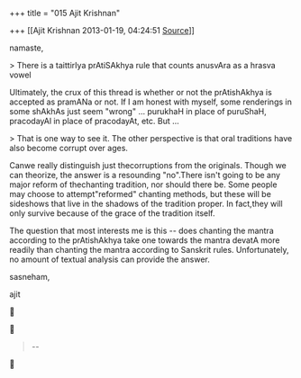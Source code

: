 +++
title = "015 Ajit Krishnan"

+++
[[Ajit Krishnan	2013-01-19, 04:24:51 [Source](https://groups.google.com/g/bvparishat/c/HhPCG2Aebs0)]]



namaste,



\> There is a taittirIya prAtiSAkhya rule that counts anusvAra as a hrasva vowel





Ultimately, the crux of this thread is whether or not the prAtishAkhya is accepted as pramANa or not. If I am honest with myself, some renderings in some shAkhAs just seem "wrong" ... purukhaH in place of puruShaH, pracodayAl in place of pracodayAt, etc. But ...





\> That is one way to see it. The other perspective is that oral traditions have also become corrupt over ages.





Canwe really distinguish just thecorruptions from the originals. Though we can theorize, the answer is a resounding "no".There isn't going to be any major reform of thechanting tradition, nor should there be. Some people may choose to attempt"reformed" chanting methods, but these will be sideshows that live in the shadows of the tradition proper. In fact,they will only survive because of the grace of the tradition itself.



The question that most interests me is this -- does chanting the mantra according to the prAtishAkhya take one towards the mantra devatA more readily than chanting the mantra according to Sanskrit rules. Unfortunately, no amount of textual analysis can provide the answer.



sasneham,



 ajit





  
  





> --  



